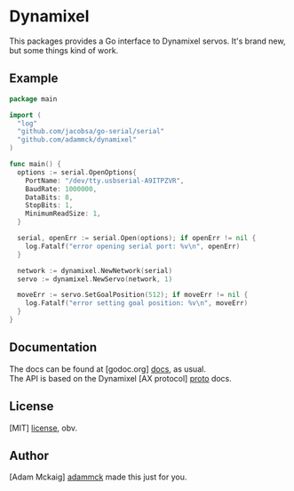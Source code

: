 # Dynamixel

This packages provides a Go interface to Dynamixel servos. It's brand new, but
some things kind of work.


## Example

```go
package main

import (
  "log"
  "github.com/jacobsa/go-serial/serial"
  "github.com/adammck/dynamixel"
)

func main() {
  options := serial.OpenOptions{
    PortName: "/dev/tty.usbserial-A9ITPZVR",
    BaudRate: 1000000,
    DataBits: 8,
    StopBits: 1,
    MinimumReadSize: 1,
  }

  serial, openErr := serial.Open(options); if openErr != nil {
    log.Fatalf("error opening serial port: %v\n", openErr)
  }

  network := dynamixel.NewNetwork(serial)
  servo := dynamixel.NewServo(network, 1)

  moveErr := servo.SetGoalPosition(512); if moveErr != nil {
    log.Fatalf("error setting goal position: %v\n", moveErr)
  }
}
```


## Documentation

The docs can be found at [godoc.org] [docs], as usual.  
The API is based on the Dynamixel [AX protocol] [proto] docs.


## License

[MIT] [license], obv.


## Author

[Adam Mckaig] [adammck] made this just for you.  




[docs]:    https://godoc.org/github.com/adammck/dynamixel
[proto]:   http://support.robotis.com/en/product/dynamixel/ax_series/dxl_ax_actuator.htm#Control_Table
[license]: https://github.com/adammck/dynamixel/blob/master/LICENSE
[adammck]: http://github.com/adammck

